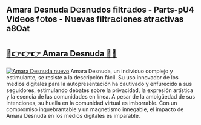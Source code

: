 ## Amara Desnuda D𝚎sn𝚞dos filtr𝚊dos - Parts-pU4 Vid𝚎os f𝚘tos - N𝚞evas filtr𝚊ciones atr𝚊ctivas a8Oat

# <h2><a href="http://mbd8le.tromn.icu/?c=Amara+Desnuda">🔗👉👉👉 Amara Desnuda 🔗🔗</a></h2>

[![Amara Desnuda nuevo](https://i.imgur.com/pEAQMta.gif)](http://mbd8le.tromn.icu/?c=Amara+Desnuda)
Amara Desnuda, un individuo complejo y estimulante, se resiste a la descripción fácil. Su uso innovador de los medios digitales para la autopresentación ha cautivado y enfurecido a sus seguidores, estimulando debates sobre la privacidad, la expresión artística y la esencia de las comunidades en línea. A pesar de la ambigüedad de sus intenciones, su huella en la comunidad virtual es imborrable. Con un compromiso inquebrantable y un magnetismo innegable, el impacto de Amara Desnuda en los medios digitales es imparable.
